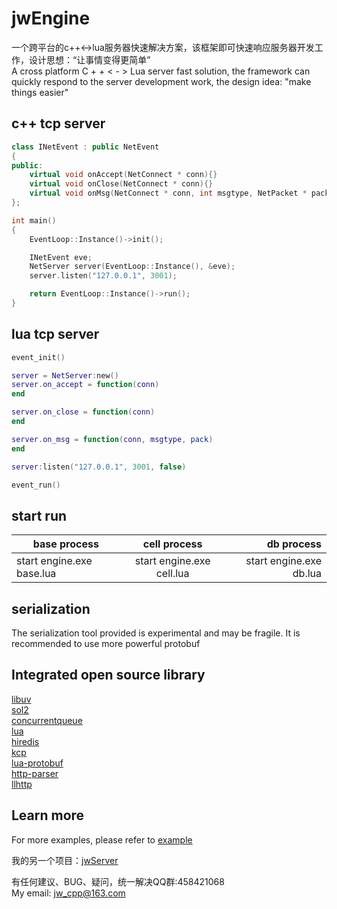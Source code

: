 # jwEngine  
一个跨平台的c++<->lua服务器快速解决方案，该框架即可快速响应服务器开发工作，设计思想：“让事情变得更简单”  
A cross platform C + + < - > Lua server fast solution, the framework can quickly respond to the server development work, the design idea: "make things easier"

## c++ tcp server  
```cpp
class INetEvent : public NetEvent
{
public:
    virtual void onAccept(NetConnect * conn){}
    virtual void onClose(NetConnect * conn){}
    virtual void onMsg(NetConnect * conn, int msgtype, NetPacket * pack){}
};

int main()
{
    EventLoop::Instance()->init();

    INetEvent eve;
    NetServer server(EventLoop::Instance(), &eve);
    server.listen("127.0.0.1", 3001);

    return EventLoop::Instance()->run();
}
```

## lua tcp server  
```lua
event_init()

server = NetServer:new()
server.on_accept = function(conn)
end

server.on_close = function(conn)
end

server.on_msg = function(conn, msgtype, pack)
end

server:listen("127.0.0.1", 3001, false)

event_run()
```

## start run  

| base process                   | cell process              |db process               |
| ------------------------------ |:-------------------------:| -----------------------:|
|    start engine.exe base.lua   | start engine.exe cell.lua | start engine.exe db.lua |


## serialization  
The serialization tool provided is experimental and may be fragile. It is recommended to use more powerful protobuf


## Integrated open source library  
[libuv](https://github.com/libuv/libuv)  
[sol2](https://github.com/ThePhD/sol2)  
[concurrentqueue](https://github.com/cameron314/concurrentqueue)  
[lua](https://github.com/lua/lua)  
[hiredis](https://github.com/redis/hiredis)  
[kcp](https://github.com/skywind3000/kcp)  
[lua-protobuf](https://github.com/starwing/lua-protobuf)  
[http-parser](https://github.com/nodejs/http-parser)  
[llhttp](https://github.com/nodejs/llhttp)  

## Learn more  
For more examples, please refer to [example](https://github.com/jwcpp/jwEngine/tree/master/example)

我的另一个项目：[jwServer](https://github.com/jwcpp/jwServer) 

有任何建议、BUG、疑问，统一解决QQ群:458421068  
My email: jw_cpp@163.com
